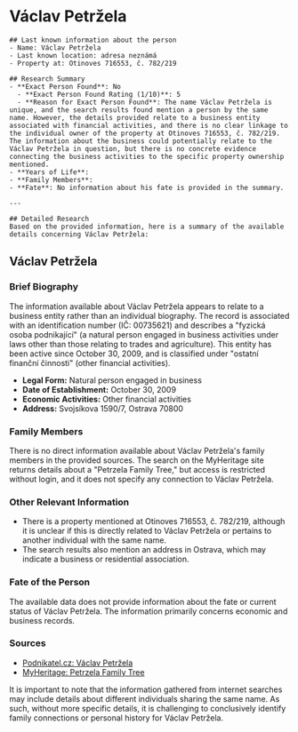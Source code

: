 # Václav Petržela
    
    ## Last known information about the person
    - Name: Václav Petržela
    - Last known location: adresa neznámá
    - Property at: Otinoves 716553, č. 782/219 
    
    ## Research Summary
    - **Exact Person Found**: No
      - **Exact Person Found Rating (1/10)**: 5
      - **Reason for Exact Person Found**: The name Václav Petržela is unique, and the search results found mention a person by the same name. However, the details provided relate to a business entity associated with financial activities, and there is no clear linkage to the individual owner of the property at Otinoves 716553, č. 782/219. The information about the business could potentially relate to the Václav Petržela in question, but there is no concrete evidence connecting the business activities to the specific property ownership mentioned.
    - **Years of Life**: 
    - **Family Members**: 
    - **Fate**: No information about his fate is provided in the summary.
    
    ---
    
    ## Detailed Research
    Based on the provided information, here is a summary of the available details concerning Václav Petržela:

## Václav Petržela

### Brief Biography
The information available about Václav Petržela appears to relate to a business entity rather than an individual biography. The record is associated with an identification number (IČ: 00735621) and describes a "fyzická osoba podnikající" (a natural person engaged in business activities under laws other than those relating to trades and agriculture). This entity has been active since October 30, 2009, and is classified under "ostatní finanční činnosti" (other financial activities).

- **Legal Form:** Natural person engaged in business
- **Date of Establishment:** October 30, 2009
- **Economic Activities:** Other financial activities
- **Address:** Svojsíkova 1590/7, Ostrava 70800

### Family Members
There is no direct information available about Václav Petržela's family members in the provided sources. The search on the MyHeritage site returns details about a "Petrzela Family Tree," but access is restricted without login, and it does not specify any connection to Václav Petržela.

### Other Relevant Information
- There is a property mentioned at Otinoves 716553, č. 782/219, although it is unclear if this is directly related to Václav Petržela or pertains to another individual with the same name.
- The search results also mention an address in Ostrava, which may indicate a business or residential association.

### Fate of the Person
The available data does not provide information about the fate or current status of Václav Petržela. The information primarily concerns economic and business records.

### Sources
- [Podnikatel.cz: Václav Petržela](https://www.podnikatel.cz/rejstrik/vaclav-petrzela-00735621/)
- [MyHeritage: Petrzela Family Tree](https://www.myheritage.cz/site-family-tree-314719181/petrzela#)

It is important to note that the information gathered from internet searches may include details about different individuals sharing the same name. As such, without more specific details, it is challenging to conclusively identify family connections or personal history for Václav Petržela.
    